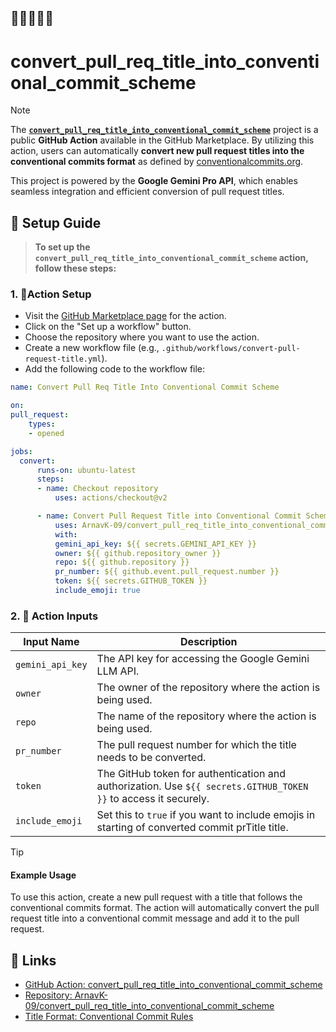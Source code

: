 ## 🌟🌟🌟🌟🌟 
# convert_pull_req_title_into_conventional_commit_scheme

> [!NOTE]  
> The [**`convert_pull_req_title_into_conventional_commit_scheme`**](https://github.com/marketplace/actions/convert-pull-request-title-into-conventional-commit-scheme) project is a public **GitHub Action** available in the GitHub Marketplace. By utilizing this action, users can automatically **convert new pull request titles into the conventional commits format** as defined by [conventionalcommits.org](https://www.conventionalcommits.org/).
>
> This project is powered by the **Google Gemini Pro API**, which enables seamless integration and efficient conversion of pull request titles.

## 📐 Setup Guide

> **To set up the `convert_pull_req_title_into_conventional_commit_scheme` action, follow these steps:**

### 1. 🔆**Action Setup**

- Visit the [GitHub Marketplace page](https://github.com/marketplace/actions/convert-pull-request-title-into-conventional-commit-scheme) for the action.
- Click on the "Set up a workflow" button.
- Choose the repository where you want to use the action.
- Create a new workflow file (e.g., `.github/workflows/convert-pull-request-title.yml`).
- Add the following code to the workflow file:

```yaml
name: Convert Pull Req Title Into Conventional Commit Scheme

on:
pull_request:
    types:
    - opened

jobs:
  convert:
      runs-on: ubuntu-latest
      steps:
      - name: Checkout repository
          uses: actions/checkout@v2

      - name: Convert Pull Request Title into Conventional Commit Scheme
          uses: ArnavK-09/convert_pull_req_title_into_conventional_commit_scheme@v1
          with:
          gemini_api_key: ${{ secrets.GEMINI_API_KEY }}
          owner: ${{ github.repository_owner }}
          repo: ${{ github.repository }}
          pr_number: ${{ github.event.pull_request.number }}
          token: ${{ secrets.GITHUB_TOKEN }}
          include_emoji: true
```

### 2. 🔅 **Action Inputs**

| Input Name       | Description                                                                                                     |
| ---------------- | --------------------------------------------------------------------------------------------------------------- |
| `gemini_api_key` | The API key for accessing the Google Gemini LLM API.                                                            |
| `owner`          | The owner of the repository where the action is being used.                                                     |
| `repo`           | The name of the repository where the action is being used.                                                      |
| `pr_number`      | The pull request number for which the title needs to be converted.                                              |
| `token`          | The GitHub token for authentication and authorization. Use `${{ secrets.GITHUB_TOKEN }}` to access it securely. |
| `include_emoji`  | Set this to `true` if you want to include emojis in starting of converted commit prTitle title.                 |

> [!TIP]
>
> #### Example Usage
>
> To use this action, create a new pull request with a title that follows the conventional commits format.
> The action will automatically convert the pull request title into a conventional commit message and add it to the pull request.

## 🎋 Links

- [GitHub Action: convert_pull_req_title_into_conventional_commit_scheme](https://github.com/marketplace/actions/convert-pull-request-title-into-conventional-commit-scheme)
- [Repository: ArnavK-09/convert_pull_req_title_into_conventional_commit_scheme](https://github.com/ArnavK-09/convert_pull_req_title_into_conventional_commit_scheme)
- [Title Format: Conventional Commit Rules](https://www.conventionalcommits.org/)

